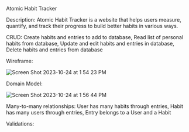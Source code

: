 Atomic Habit Tracker

Description:
Atomic Habit Tracker is a website that helps users measure, quantify, and track their progress to build better habits in various ways.

CRUD:
Create habits and entries to add to database,
Read list of personal habits from database,
Update and edit habits and entries in database,
Delete habits and entries from database

Wireframe:

![Screen Shot 2023-10-24 at 1 54 23 PM](https://github.com/Matt827/Atomic-Habit-Tracker/assets/122830375/ab3a128e-cc6a-449d-b67f-0437724f8de8)

Domain Model:

![Screen Shot 2023-10-24 at 1 56 44 PM](https://github.com/Matt827/Atomic-Habit-Tracker/assets/122830375/e4b62ab6-3123-4737-8edf-b98728b605f7)

Many-to-many relationships:
User has many habits through entries,
Habit has many users through entries,
Entry belongs to a User and a Habit

Validations:
